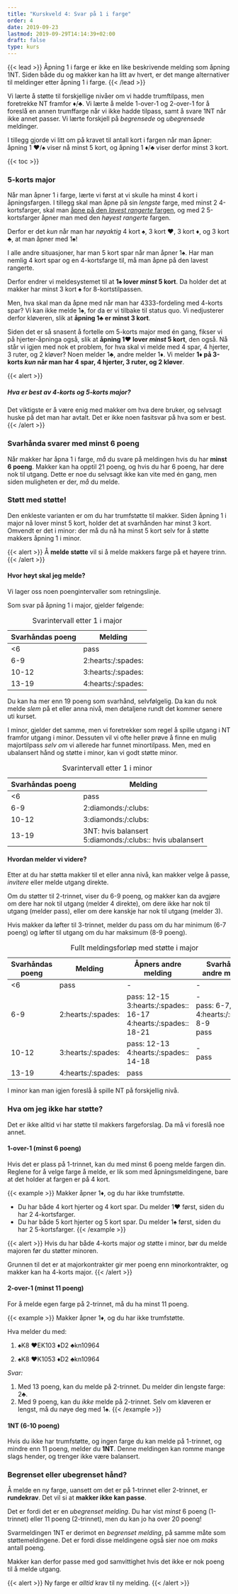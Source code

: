 ```yaml
---
title: "Kurskveld 4: Svar på 1 i farge"
order: 4
date: 2019-09-23
lastmod: 2019-09-29T14:14:39+02:00
draft: false
type: kurs
---
```

{{< lead >}}
Åpning 1 i farge er ikke en like beskrivende melding som åpning 1NT.
Siden både du og makker kan ha litt av hvert, er det mange alternativer til meldinger etter åpning 1 i farge.
{{< /lead >}}

Vi lærte å støtte til forskjellige nivåer om vi hadde trumftilpass, men foretrekke NT framfor :diamonds:/:clubs:.
Vi lærte å melde 1-over-1 og 2-over-1 for å foreslå en annen trumffarge når vi ikke hadde tilpass, samt å svare 1NT når ikke annet passer.
Vi lærte forskjell på *begrensede* og *ubegrensede* meldinger.

I tillegg gjorde vi litt om på kravet til antall kort i fargen når man åpner: åpning 1 :hearts:/:spades: viser nå minst 5 kort, og åpning 1 :diamonds:/:clubs: viser derfor minst 3 kort.

{{< toc >}}

### 5-korts major
Når man åpner 1 i farge, lærte vi først at vi skulle ha minst 4 kort i åpningsfargen.
I tillegg skal man åpne på sin *lengste* farge,
med minst 2 4-kortsfarger, skal man [åpne på den *lavest rangerte* fargen](http://localhost:1313/2-utgang/#%C3%A5pning-1-i-farge), og med 2 5-kortsfarger åpner man med den *høyest rangerte* fargen.

Derfor er det *kun* når man har *nøyaktig* 4 kort :spades:, 3 kort :hearts:, 3 kort :diamonds:, og 3 kort :clubs:, at man åpner med 1:spades:!

I alle andre situasjoner, har man 5 kort spar når man åpner 1:spades:.
Har man nemlig 4 kort spar og en 4-kortsfarge til, må man åpne på den lavest rangerte.

Derfor endrer vi meldesystemet til at **1:spades: lover _minst_ 5 kort**.
Da holder det at makker har minst 3 kort :spades: for 8-kortstilpassen.

Men, hva skal man da åpne med når man har 4333-fordeling med 4-korts spar?
Vi kan ikke melde 1:spades:, for da er vi tilbake til status quo.
Vi nedjusterer derfor kløveren, slik at **åpning 1:clubs: er minst 3 kort**.

Siden det er så snasent å fortelle om 5-korts major med én gang, fikser vi på hjerter-åpninga også, slik at **åpning 1:hearts: lover _minst_ 5 kort**, den også.
Nå står vi igjen med nok et problem, for hva skal vi melde med 4 spar, 4 hjerter, 3 ruter, og 2 kløver?
Noen melder 1:clubs:, andre melder 1:diamonds:.
Vi melder **1:diamonds: på 3-korts _kun_ når man har 4 spar, 4 hjerter, 3 ruter, og 2 kløver**.

{{< alert >}}
##### Hva er best av 4-korts og 5-korts major?
Det viktigste er å være enig med makker om hva dere bruker, og selvsagt huske på det man har avtalt.
Det er ikke noen fasitsvar på hva som er best.
{{< /alert >}}

### Svarhånda svarer med minst 6 poeng
Når makker har åpna 1 i farge, *må* du svare på meldingen hvis du har **minst 6 poeng**.
Makker kan ha opptil 21 poeng, og hvis du har 6 poeng, har dere nok til utgang.
Dette er noe du selvsagt ikke kan vite med én gang, men siden muligheten er der, *må* du melde.

### Støtt med støtte!
Den enkleste varianten er om du har trumfstøtte til makker.
Siden åpning 1 i major nå lover minst 5 kort, holder det at svarhånden har minst 3 kort.
Omvendt er det i minor: der må du nå ha minst 5 kort selv for å støtte makkers åpning 1 i minor.

{{< alert >}}
Å **melde støtte** vil si å melde makkers farge på et høyere trinn.
{{< /alert >}}

#### Hvor høyt skal jeg melde?
Vi lager oss noen poengintervaller som retningslinje.

Som svar på åpning 1 i major, gjelder følgende:

<div class="d-flex justify-content-center w-50">
<table class="table table-hover table-sm table-striped text-center">
<caption>Svarintervall etter 1 i major</caption>
<thead>
    <th>Svarhåndas poeng</th>
    <th>Melding</th>
</thead>
<tbody>
<tr><td> <6 </td><td> pass </td></tr>
<tr><td> 6-9 </td><td>   2:hearts:/:spades: </td></tr>
<tr><td> 10-12 </td><td> 3:hearts:/:spades: </td></tr>
<tr><td> 13-19 </td><td> 4:hearts:/:spades: </td></tr>
</tbody>
</table>
</div>

Du kan ha mer enn 19 poeng som svarhånd, selvfølgelig.
Da kan du nok melde *slem* på et eller anna nivå, men detaljene rundt det kommer senere uti kurset.

I minor, gjelder det samme, men vi foretrekker som regel å spille utgang i NT framfor utgang i minor.
Dessuten vil vi ofte heller prøve å finne en mulig majortilpass *selv om* vi allerede har funnet minortilpass.
Men, med en ubalansert hånd og støtte i minor, kan vi godt støtte minor.

<div class="d-flex justify-content-center w-75">
<table class="table table-hover table-sm table-striped text-center">
<caption>Svarintervall etter 1 i minor</caption>
<thead>
    <th>Svarhåndas poeng</th>
    <th>Melding</th>
</thead>
<tbody>
<tr><td> &lt;6 </td><td> pass </td></tr>
<tr><td> 6-9 </td><td>   2:diamonds:/:clubs: </td></tr>
<tr><td> 10-12 </td><td> 3:diamonds:/:clubs: </td></tr>
<tr><td> 13-19 </td><td> 3NT: hvis balansert<br />5:diamonds:/:clubs:: hvis ubalansert </td></tr>
</tbody>
</table>
</div>


#### Hvordan melder vi videre?
Etter at du har støtta makker til et eller anna nivå, kan makker velge å passe, *invitere* eller melde utgang direkte.

Om du støtter til 2-trinnet, viser du 6-9 poeng, og makker kan da avgjøre om dere har nok til utgang (melder 4 direkte), om dere ikke har nok til utgang (melder pass), eller om dere kanskje har nok til utgang (melder 3).

Hvis makker da løfter til 3-trinnet, melder du pass om du har minimum (6-7 poeng) og løfter til utgang om du har maksimum (8-9 poeng).

<div class="d-flex justify-content-center">
<table class="table table-hover table-sm table-striped text-center">
<caption>Fullt meldingsforløp med støtte i major</caption>
<thead>
    <th>Svarhåndas poeng</th>
    <th>Melding</th>
    <th>Åpners andre melding</th>
    <th>Svarhåndas andre melding</th>
</thead>
<tbody>
<tr><td> &lt;6 </td><td> pass               </td><td> - </td><td> - </td></tr>
<tr><td> 6-9   </td><td> 2:hearts:/:spades: </td><td>pass: 12-15<br />3:hearts:/:spades:: 16-17<br />4:hearts:/:spades:: 18-21</td><td>-<br />pass: 6-7, 4:hearts:/:spades:: 8-9<br />pass</td></tr>
<tr><td> 10-12 </td><td> 3:hearts:/:spades: </td><td>pass: 12-13<br />4:hearts:/:spades:: 14-18</td><td>-<br />pass</td></tr>
<tr><td> 13-19 </td><td> 4:hearts:/:spades: </td><td>pass</td><td></td></tr>
</tbody>
</table>
</div>

I minor kan man igjen foreslå å spille NT på forskjellig nivå.

### Hva om jeg ikke har støtte?
Det er ikke alltid vi har støtte til makkers fargeforslag.
Da må vi foreslå noe annet.

#### 1-over-1 (minst 6 poeng)
Hvis det er plass på 1-trinnet, kan du med minst 6 poeng melde fargen din.
Reglene for å velge farge å melde, er lik som med åpningsmeldingene, bare at det holder at fargen er på 4 kort.

{{< example >}}
Makker åpner 1:diamonds:, og du har ikke trumfstøtte.

* Du har både 4 kort hjerter og 4 kort spar. Du melder 1:hearts: først, siden du har 2 4-kortsfarger.
* Du har både 5 kort hjerter og 5 kort spar. Du melder 1:spades: først, siden du har 2 5-kortsfarger.
{{< /example >}}

{{< alert >}}
Hvis du har både 4-korts major _og_ støtte i minor, bør du melde majoren før du støtter minoren.

Grunnen til det er at majorkontrakter gir mer poeng enn minorkontrakter, og makker kan ha 4-korts major.
{{< /alert >}}

#### 2-over-1 (minst 11 poeng)
For å melde egen farge på 2-trinnet, må du ha minst 11 poeng.

{{< example >}}
Makker åpner 1:diamonds:, og du har ikke trumfstøtte.

Hva melder du med:

1. :spades:K8
    :hearts:EK103
    :diamonds:D2
    :clubs:kn10964

1. :spades:K8
    :hearts:K1053
    :diamonds:D2
    :clubs:kn10964

_Svar:_

1. Med 13 poeng, kan du melde på 2-trinnet. Du melder din lengste farge: 2:clubs:.
1. Med 9 poeng, kan du _ikke_ melde på 2-trinnet. Selv om kløveren er lengst, må du nøye deg med 1:spades:.
{{< /example >}}


#### 1NT (6-10 poeng)
Hvis du ikke har trumfstøtte, og ingen farge du kan melde på 1-trinnet, og mindre enn 11 poeng, melder du **1NT**.
Denne meldingen kan romme mange slags hender, og trenger ikke være balansert.

### Begrenset eller ubegrenset hånd?
Å melde en ny farge, uansett om det er på 1-trinnet eller 2-trinnet, er **rundekrav**.
Det vil si at **makker ikke kan passe**.

Det er fordi det er en _ubegrenset melding_.
Du har vist _minst_ 6 poeng (1-trinnet) eller 11 poeng (2-trinnet), men du kan jo ha over 20 poeng!

Svarmeldingen 1NT er derimot en _begrenset melding_, på samme måte som støttemeldingene.
Det er fordi disse meldingene også sier noe om _maks_ antall poeng.

Makker kan derfor passe med god samvittighet hvis det ikke er nok poeng til å melde utgang.

{{< alert >}}
Ny farge er _alltid_ krav til ny melding.
{{< /alert >}}
